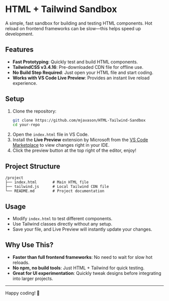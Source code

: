 # HTML + Tailwind Sandbox

A simple, fast sandbox for building and testing HTML components. Hot reload on frontend frameworks can be slow—this helps speed up development.

## Features

- **Fast Prototyping**: Quickly test and build HTML components.
- **TailwindCSS v3.4.16**: Pre-downloaded CDN file for offline use.
- **No Build Step Required**: Just open your HTML file and start coding.
- **Works with VS Code Live Preview**: Provides an instant live reload experience.

## Setup

1. Clone the repository:
   ```sh
   git clone https://github.com/mjavason/HTML-Tailwind-Sandbox
   cd your-repo
   ```
2. Open the `index.html` file in VS Code.
3. Install the **Live Preview** extension by Microsoft from the [VS Code Marketplace](https://marketplace.visualstudio.com/items?itemName=ms-vscode.live-server) to view changes right in your IDE.
4. Click the preview button at the top right of the editor, enjoy!

## Project Structure

```
/project
├── index.html       # Main HTML file
├── tailwind.js      # Local Tailwind CDN file
└── README.md        # Project documentation
```

## Usage

- Modify `index.html` to test different components.
- Use Tailwind classes directly without any setup.
- Save your file, and Live Preview will instantly update your changes.

## Why Use This?

- **Faster than full frontend frameworks**: No need to wait for slow hot reloads.
- **No npm, no build tools**: Just HTML + Tailwind for quick testing.
- **Great for UI experimentation**: Quickly tweak designs before integrating into larger projects.

---

Happy coding! 🚀